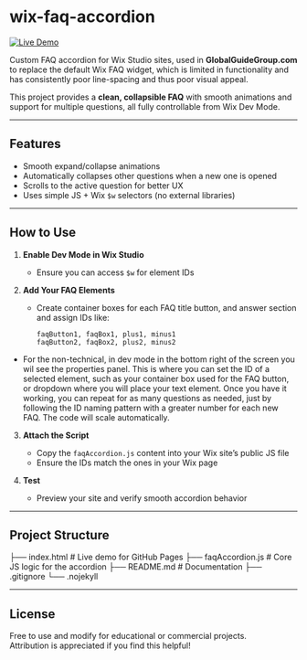 # wix-faq-accordion

[![Live Demo](https://img.shields.io/badge/View-Live%20Demo-blue)](https://wialtd.github.io/wix-faq-accordion/)

Custom FAQ accordion for Wix Studio sites, used in **GlobalGuideGroup.com** to replace the
default Wix FAQ widget, which is limited in functionality and has consistently poor line-spacing and thus poor visual appeal.

This project provides a **clean, collapsible FAQ** with smooth animations and support for multiple questions, all fully controllable from Wix Dev Mode.

---

## Features

- Smooth expand/collapse animations  
- Automatically collapses other questions when a new one is opened  
- Scrolls to the active question for better UX  
- Uses simple JS + Wix `$w` selectors (no external libraries)

---

## How to Use

1. **Enable Dev Mode in Wix Studio**  
   - Ensure you can access `$w` for element IDs

2. **Add Your FAQ Elements**
   - Create container boxes for each FAQ title button, and answer section and assign IDs like:
     ```
     faqButton1, faqBox1, plus1, minus1
     faqButton2, faqBox2, plus2, minus2
     ```
- For the non-technical, in dev mode in the bottom right of the screen you wil see the properties panel. This is where you can set the ID of a selected element, such as your container box used for the FAQ button, or dropdown where you will place your text element. Once you have it working, you can repeat for as many questions as needed, just by following the ID naming pattern with a greater number for each new FAQ. The code will scale automatically. 

3. **Attach the Script**
   - Copy the `faqAccordion.js` content into your Wix site’s public JS file  
   - Ensure the IDs match the ones in your Wix page

4. **Test**
   - Preview your site and verify smooth accordion behavior

---

## Project Structure


├── index.html        # Live demo for GitHub Pages
├── faqAccordion.js   # Core JS logic for the accordion
├── README.md         # Documentation
├── .gitignore
└── .nojekyll

---

## License

Free to use and modify for educational or commercial projects.  
Attribution is appreciated if you find this helpful!

